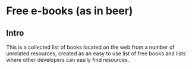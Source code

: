 # Free e-books (as in beer)

## Intro
This is a collected list of books located on the web from a number of unrelated resources, created as an easy to use list of free books and lists where other developers can easily find resources.


